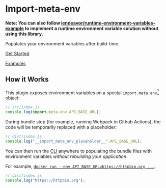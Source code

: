 # Import-meta-env

**Note: You can also follow [iendeavor/runtime-environment-variables-example](https://github.com/iendeavor/runtime-environment-variables-example) to implement a runtime environment variable solution without using this library.**

Populates your environment variables after build-time.

[Get Started](/guide.html#getting-started)

[Examples](https://github.com/iendeavor/import-meta-env/tree/main/packages/examples)

## How it Works

This plugin exposes environment variables on a special `import.meta.env`[<sup>?</sup>](guide.html#why-use-importmeta) object:

```js
// src/index.js
console.log(import.meta.env.API_BASE_URL);
```

During bundle step (for example, running Webpack in Github Actions), the code will be temporarily replaced with a placeholder:

```js
// dist/index.js
console.log("__import_meta_env_placeholder__".API_BASE_URL);
```

You can then run the [CLI](guide.html#install-cli) anywhere to populating the bundle files with environment variables _without rebuilding your application_.

For example, [`docker run --env API_BASE_URL=https://httpbin.org ...`](https://docs.docker.com/engine/reference/commandline/run/#set-environment-variables--e---env---env-file):

```js
// dist/index.js
console.log("https://httpbin.org");
```
